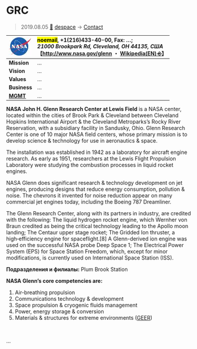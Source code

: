 # GRC
> 2019.08.05 [🚀](../../index/index.md) [despace](../index.md) → [Contact](../contact.md)

|[![](../f/con/g/grc_logo1_thumb.jpg)](../f/con/g/grc_logo1.png)|<mark>noemail</mark>, +1(216)433-40-00, Fax: …;<br> *21000 Brookpark Rd, Cleveland, OH 44135, США*<br> 【<http://www.nasa.gov/glenn> ・ [Wikipedia(EN) ⎆](https://en.wikipedia.org/wiki/Glenn_Research_Center)】|
|:--|:--|
|**Mission**|…|
|**Vision**|…|
|**Values**|…|
|**Business**|…|
|**[MGMT](../mgmt.md)**|…|

**NASA John H. Glenn Research Center at Lewis Field** is a NASA center, located within the cities of Brook Park & Cleveland between Cleveland Hopkins International Airport & the Cleveland Metroparks’s Rocky River Reservation, with a subsidiary facility in Sandusky, Ohio. Glenn Research Center is one of 10 major NASA field centers, whose primary mission is to develop science & technology for use in aeronautics & space.

The installation was established in 1942 as a laboratory for aircraft engine research. As early as 1951, researchers at the Lewis Flight Propulsion Laboratory were studying the combustion processes in liquid rocket engines.

NASA Glenn does significant research & technology development on jet engines, producing designs that reduce energy consumption, pollution & noise. The chevrons it invented for noise reduction appear on many commercial jet engines today, including the Boeing 787 Dreamliner.

The Glenn Research Center, along with its partners in industry, are credited with the following: The liquid hydrogen rocket engine, which Wernher von Braun credited as being the critical technology leading to the Apollo moon landing; The Centaur upper stage rocket; The Gridded Ion thruster, a high‑efficiency engine for spaceflight.[8] A Glenn-derived ion engine was used on the successful NASA probe Deep Space 1; The Electrical Power System (EPS) for Space Station Freedom, which, except for minor modifications, is currently used on International Space Station (ISS).

**Подразделения и филиалы:** Plum Brook Station

**NASA Glenn’s core competencies are:**

   1. Air-breathing propulsion
   1. Communications technology & development
   1. Space propulsion & cryogenic fluids management
   1. Power, energy storage & conversion
   1. Materials & structures for extreme environments ([GEER](geer.md))


<p style="page-break-after:always"> </p>

…
